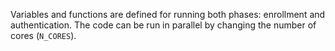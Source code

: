 Variables and functions are defined for running both phases: enrollment and authentication. The code can be run in parallel by changing the number of cores (`N_CORES`).
